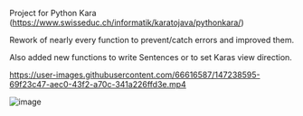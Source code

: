 Project for Python Kara (https://www.swisseduc.ch/informatik/karatojava/pythonkara/)

Rework of nearly every function to prevent/catch errors and improved them.

Also added new functions to write Sentences or to set Karas view direction.




https://user-images.githubusercontent.com/66616587/147238595-69f23c47-aec0-43f2-a70c-341a226ffd3e.mp4



![image](https://user-images.githubusercontent.com/66616587/147237867-ff2cc838-21f5-4f24-bc63-f2b5c5315a42.png)
